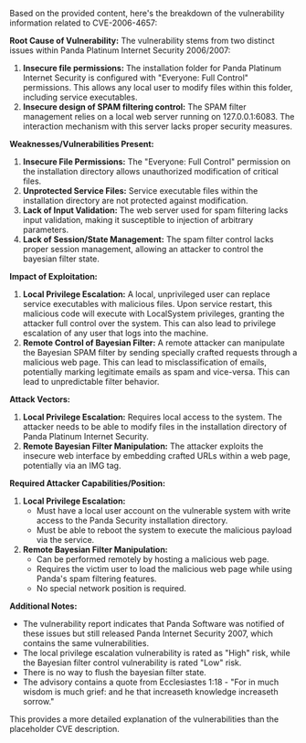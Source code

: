 Based on the provided content, here's the breakdown of the vulnerability information related to CVE-2006-4657:

**Root Cause of Vulnerability:**
The vulnerability stems from two distinct issues within Panda Platinum Internet Security 2006/2007:
1.  **Insecure file permissions:** The installation folder for Panda Platinum Internet Security is configured with "Everyone: Full Control" permissions. This allows any local user to modify files within this folder, including service executables.
2.  **Insecure design of SPAM filtering control:** The SPAM filter management relies on a local web server running on 127.0.0.1:6083.  The interaction mechanism with this server lacks proper security measures.

**Weaknesses/Vulnerabilities Present:**
1.  **Insecure File Permissions:**  The "Everyone: Full Control" permission on the installation directory allows unauthorized modification of critical files.
2.  **Unprotected Service Files:** Service executable files within the installation directory are not protected against modification.
3.  **Lack of Input Validation:** The web server used for spam filtering lacks input validation, making it susceptible to injection of arbitrary parameters.
4. **Lack of Session/State Management:** The spam filter control lacks proper session management, allowing an attacker to control the bayesian filter state.

**Impact of Exploitation:**
1.  **Local Privilege Escalation:** A local, unprivileged user can replace service executables with malicious files. Upon service restart, this malicious code will execute with LocalSystem privileges, granting the attacker full control over the system. This can also lead to privilege escalation of any user that logs into the machine.
2.  **Remote Control of Bayesian Filter:** A remote attacker can manipulate the Bayesian SPAM filter by sending specially crafted requests through a malicious web page. This can lead to misclassification of emails, potentially marking legitimate emails as spam and vice-versa. This can lead to unpredictable filter behavior.

**Attack Vectors:**
1.  **Local Privilege Escalation:** Requires local access to the system. The attacker needs to be able to modify files in the installation directory of Panda Platinum Internet Security.
2.  **Remote Bayesian Filter Manipulation:** The attacker exploits the insecure web interface by embedding crafted URLs within a web page, potentially via an IMG tag.

**Required Attacker Capabilities/Position:**
1.  **Local Privilege Escalation:**
    -   Must have a local user account on the vulnerable system with write access to the Panda Security installation directory.
    -  Must be able to reboot the system to execute the malicious payload via the service.
2.  **Remote Bayesian Filter Manipulation:**
    -   Can be performed remotely by hosting a malicious web page.
    -   Requires the victim user to load the malicious web page while using Panda's spam filtering features.
    -   No special network position is required.

**Additional Notes:**

*   The vulnerability report indicates that Panda Software was notified of these issues but still released Panda Internet Security 2007, which contains the same vulnerabilities.
*   The local privilege escalation vulnerability is rated as "High" risk, while the Bayesian filter control vulnerability is rated "Low" risk.
* There is no way to flush the bayesian filter state.
* The advisory contains a quote from Ecclesiastes 1:18 - "For in much wisdom is much grief: and he that increaseth knowledge increaseth sorrow."

This provides a more detailed explanation of the vulnerabilities than the placeholder CVE description.
